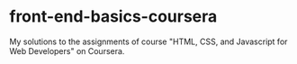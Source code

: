 # front-end-basics-coursera
My solutions to the assignments of course "HTML, CSS, and Javascript for Web Developers" on Coursera.
